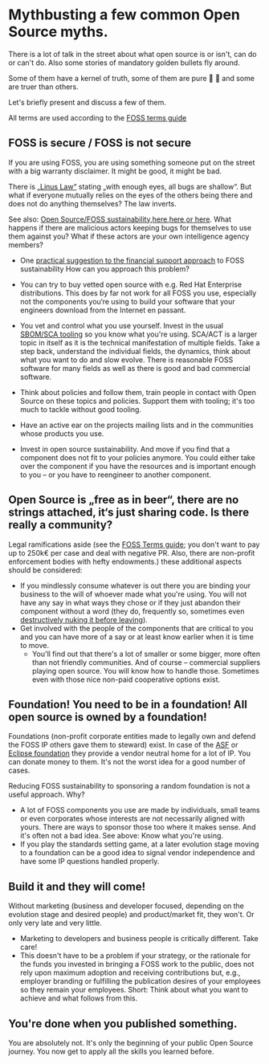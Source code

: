 # Mythbusting a few common Open Source myths.

There is a lot of talk in the street about what open source is or isn't, can do or can't do. Also some stories of mandatory golden bullets fly around.

Some of them have a kernel of truth, some of them are pure :cow2:  :poop: and some are truer than others. 

Let's briefly present and discuss a few of them.

All terms are used according to the [FOSS terms guide](https://github.com/project-origin/origin-collaboration/blob/main/guides/FOSS-terms-guide/01-FOSS-Terms-Intro-TOC.md) 

## FOSS is secure / FOSS is not secure

If you are using FOSS, you are using something someone put on the street with a big warranty disclaimer. It might be good, it might be bad. 

There is [„Linus Law“](https://en.wikipedia.org/wiki/Linus%27s_law) stating „with enough eyes, all bugs are shallow“. But what if everyone mutually relies on the eyes of the others being there and does not do anything themselves? The law inverts. 

See also: [Open Source/FOSS sustainability](https://www.forbes.com/sites/forbesbusinesscouncil/2022/03/11/open-source-how-the-sector-has-changed/),[here](https://www.pensionbee.com/blog/2022/august/open-source-software-sustainability-problems),[here](https://opensource.com/article/22/11/sustainability-open-source),[or here](https://www.projectmanagementplanet.com/five-key-insights-for-open-source-projects-sustainability/). What happens if there are malicious actors keeping bugs for themselves to use them against you? What if these actors are your own intelligence agency members? 
  - One [practical suggestion to the financial support approach](https://humanwhocodes.com/blog/2022/06/sponsoring-dependencies-open-source-sustainability/) to FOSS sustainability
How can you approach this problem?

-  You can try to buy vetted open source with e.g. Red Hat Enterprise distributions. This does by far not work for all FOSS you use, especially not the components you‘re using to build your software that your engineers download from the Internet en passant.

- You vet and control what you use yourself. Invest in the usual [SBOM/SCA tooling](https://wiki.owasp.org/images/b/bd/Software_Composition_Analysis_OWASP_Stammtisch_-_Stanislav_Sivak.pdf) so you know what you're using. 
SCA/ACT is a larger topic in itself as it is the technical manifestation of multiple fields. Take a step back, understand the individual fields, the dynamics, think about what you want to do and slow evolve. There is reasonable FOSS software for many fields as well as there is good and bad commercial software.
- Think about policies and follow them, train people in contact with Open Source on these topics and policies. Support them with tooling; it's too much to tackle without good tooling. 
- Have an active ear on the projects mailing lists and in the communities whose products you use.  	
- Invest in open source sustainability. And move if you find that a component does not fit to your policies anymore. You could either take over the component if you have the resources and is important enough to you – or you have to reengineer to another component.

## Open Source is „free as in beer“, there are no strings attached, it‘s just sharing code. Is there really a community?

Legal ramifications aside (see the [FOSS Terms guide](https://github.com/project-origin/origin-collaboration/blob/main/guides/FOSS-terms-guide/01-FOSS-Terms-Intro-TOC.md); you don't want to pay up to 250k€ per case and deal with negative PR. Also, there are non-profit enforcement bodies with hefty endowments.) these additional aspects should be considered:

- If you mindlessly consume whatever is out there you are binding your business to the will of whoever made what you're using. You will not have any say in what ways they chose or if they just abandon their component without a word (they do, frequently so, sometimes even [destructively nuking it before leaving](https://www.theverge.com/2022/1/9/22874949/developer-corrupts-open-source-libraries-projects-affected)).
- Get involved with the people of the components that are critical to you and you can have more of a say or at least know earlier when it is time to move.
  - You'll find out that there's a lot of smaller or some bigger, more often than not friendly communities. And of course – commercial suppliers playing open source. You will know how to handle those. Sometimes even with those nice non-paid cooperative options exist.

## Foundation! You need to be in a foundation! All open source is owned by a foundation!

Foundations (non-profit corporate entities made to legally own and defend the FOSS IP others gave them to steward) exist. In case of the [ASF](https://www.apache.org/) or [Eclipse foundation](https://www.eclipse.org/) they provide a vendor neutral home for a lot of IP. You can donate money to them. It's not the worst idea for a good number of cases.

Reducing FOSS sustainability to sponsoring a random foundation is not a useful approach. Why?

- A lot of FOSS components you use are made by individuals, small teams or even corporates whose interests are not necessarily aligned with yours. There are ways to sponsor those too where it makes sense. And it's often not a bad idea. See above: Know what you're using.  	
- If you play the standards setting game, at a later evolution stage moving to a foundation can be a good idea to signal vendor independence and have some IP questions handled properly.  	

## Build it and they will come!

Without marketing (business and developer focused, depending on the evolution stage and desired people) and product/market fit, they won't. Or only very late and very little.

- Marketing to developers and business people is critically different. Take care!
- This doesn't have to be a problem if your strategy, or the rationale for the funds you invested in bringing a FOSS work to the public, does not rely upon maximum adoption and receiving contributions but, e.g., employer branding or fulfilling the publication desires of your employees so they remain your employees. Short: Think about what you want to achieve and what follows from this.

## You're done when you published something.

You are absolutely not. It's only the beginning of your public Open Source journey. You now get to apply all the skills you learned before.